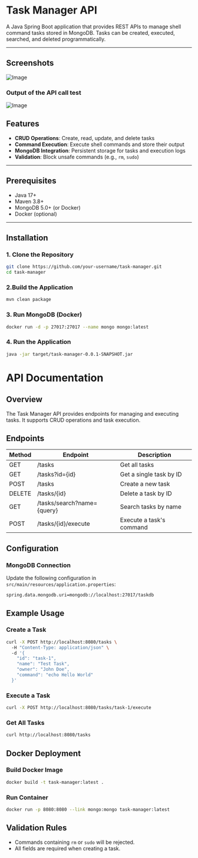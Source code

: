 # Task Manager API

A Java Spring Boot application that provides REST APIs to manage shell command tasks stored in MongoDB. 
Tasks can be created, executed, searched, and deleted programmatically.

---

## Screenshots
![Image](https://github.com/user-attachments/assets/4af29388-5fa4-470e-a8d9-ead47de42a10)

### Output of the API call test

![Image](https://github.com/user-attachments/assets/15201811-5144-4dea-9c1a-b362805dcaaa)

## Features
- **CRUD Operations**: Create, read, update, and delete tasks
- **Command Execution**: Execute shell commands and store their output
- **MongoDB Integration**: Persistent storage for tasks and execution logs
- **Validation**: Block unsafe commands (e.g., `rm`, `sudo`)

---

## Prerequisites
- Java 17+
- Maven 3.8+
- MongoDB 5.0+ (or Docker)
- Docker (optional)

---

## Installation

### 1. Clone the Repository
```bash
git clone https://github.com/your-username/task-manager.git
cd task-manager
```

### 2.Build the Application
```bash
mvn clean package
```
### 3. Run MongoDB (Docker)
```bash
docker run -d -p 27017:27017 --name mongo mongo:latest
```
### 4. Run the Application
```bash
java -jar target/task-manager-0.0.1-SNAPSHOT.jar
```
# API Documentation

## Overview
The Task Manager API provides endpoints for managing and executing tasks. It supports CRUD operations and task execution.

## Endpoints

| Method | Endpoint | Description |
|--------|---------|-------------|
| GET | /tasks | Get all tasks |
| GET | /tasks?id={id} | Get a single task by ID |
| POST | /tasks | Create a new task |
| DELETE | /tasks/{id} | Delete a task by ID |
| GET | /tasks/search?name={query} | Search tasks by name |
| POST | /tasks/{id}/execute | Execute a task's command |

## Configuration

### MongoDB Connection
Update the following configuration in `src/main/resources/application.properties`:

```properties
spring.data.mongodb.uri=mongodb://localhost:27017/taskdb
```

## Example Usage

### Create a Task
```bash
curl -X POST http://localhost:8080/tasks \  
  -H "Content-Type: application/json" \  
  -d '{
    "id": "task-1",
    "name": "Test Task",
    "owner": "John Doe",
    "command": "echo Hello World"
  }'
```

### Execute a Task
```bash
curl -X POST http://localhost:8080/tasks/task-1/execute
```

### Get All Tasks
```bash
curl http://localhost:8080/tasks
```

## Docker Deployment

### Build Docker Image
```bash
docker build -t task-manager:latest .
```

### Run Container
```bash
docker run -p 8080:8080 --link mongo:mongo task-manager:latest
```

## Validation Rules
- Commands containing `rm` or `sudo` will be rejected.
- All fields are required when creating a task.
